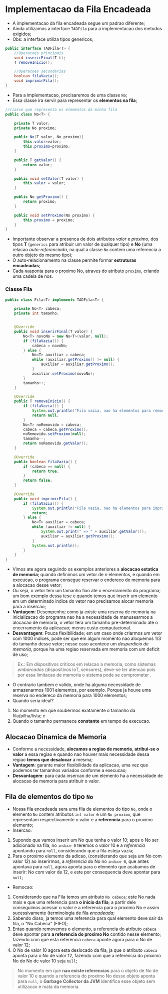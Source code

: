 # Implementacao da Fila Encadeada
- A implementacao da fila encadeada segue um padrao diferente;
- Ainda utilizamos a interface `TADFila` para a implementacao dos metodos exigidos;
- Obs: a interface utiliza tipos genericos;
```java
public interface TADFila<T> {
    //Operacoes principais
    void inserirFinal(T t);
    T removeInicio();

    //Operacoes secundarias
    boolean filaVazia();
    void imprimirFila();
}
```
- Para a implementacao, precisaremos de uma classe `No`;
- Essa classe ira servir para representar os **elementos na fila**;
```java
//classe que representa os elementos da minha fila
public class No<T> {

    private T valor;
    private No proximo;

    public No(T valor, No proximo){
        this.valor=valor;
        this.proximo=proximo;
    }

    public T getValor() {
        return valor;
    }

    public void setValor(T valor) {
        this.valor = valor;
    }

    public No getProximo() {
        return proximo;
    }

    public void setProximo(No proximo) {
        this.proximo = proximo;
    }
}
```
- Importante observar a presenca de dois atributos _valor_ e _proximo_, dos tipos **T** (`generics` para atribuir um valor de qualquer tipo) e **No** (uma relacao _auto-referenciada_, na qual a classe `No` contem uma referencia a outro objeto do mesmo tipo);
- O auto-relacionamento na classe permite formar **estruturas encadeadas**;
- Cada `No`aponta para o proximo No, atraves do atributo `proximo`, criando uma cadeia de nos.

### Classe Fila
```java
public class Fila<T> implements TADFila<T> {

    private No<T> cabeca;
    private int tamanho;


    @Override
    public void inserirFinal(T valor) {
        No<T> novoNo = new No<T>(valor, null);
        if (filaVazia()) {
            cabeca = novoNo;
        } else {
            No<T> auxiliar = cabeca;
            while (auxiliar.getProximo() != null) {
                auxiliar = auxiliar.getProximo();
            }
            auxiliar.setProximo(novoNo);
        }
        tamanho++;
    }

    @Override
    public T removeInicio() {
        if (filaVazia()) {
            System.out.println("Fila vazia, nao ha elementos para remocao.");
            return null;
        }
        No<T> noRemovido = cabeca;
        cabeca = cabeca.getProximo();
        noRemovido.setProximo(null);
        tamanho--;
        return noRemovido.getValor();
    }

    @Override
    public boolean filaVazia() {
        if (cabeca == null) {
            return true;
        }
        return false;
    }

    @Override
    public void imprimirFila() {
        if (filaVazia()) {
            System.out.println("Fila vazia, nao ha elementos para imprimir.");
            return;
        } else {
            No<T> auxiliar = cabeca;
            while (auxiliar != null) {
                System.out.print(" => " + auxiliar.getValor());
                auxiliar = auxiliar.getProximo();
            }
            System.out.println();
        }
    }
}
```
- Vimos ate agora seguindo os exemplos anteriores a **alocacao estatica de memoria**; quando definimos um vetor de _n_ elementos, e quando em execucao, o programa consegue reservar o endereco de memoria para a alocacao desse vetor;
- Ou seja, o vetor tem um tamanho fixo ate o encerramento do programa; um bom exemplo dessa tese e quando temos que inserir um elemento em um determinado indice do vetor nao precisamos alocar memoria para a insercao;
- **Vantagem**: Desempenho; como ja existe uma reserva de memoria na inicializacao do programa nao ha a necessidade de manusearmos a alocacao de memoria, o vetor tera um tamanho pre-determinado ate o encerramento da aplicacao; menos custo computacional.
- **Desvantagem**: Pouca flexibilidade; em um caso onde criarmos um vetor com 1000 indices, pode ser que em algum momento nao aloquemos 1/3 do tamanho desse vetor; nesse caso acontece um *desperdicio de memoria*, porque ha uma regiao reservada em memoria com um deficit de uso;
> Ex.: Em dispositivos criticos em relacao a memoria, como sistemas _embarcados_ (dispositivos IoT, sensores), deve-se ter atencao pois por essa limitacao de memoria o sistema pode se comprometer . <br>
- O contrario tambem e valido, onde ha alguma necessidade de armazenarmos 1001 elementos, por exemplo. Porque ja houve uma reserva no endereco da memoria para 1000 elementos;
- Quando seria ideal?
1. No momento em que soubermos exatamente o tamanho da fila/pilha/lista; e
2. Quando o tamanho permanece **constante** em tempo de execucao.

## Alocacao Dinamica de Memoria
- Conforme a necessidade, **alocamos a regiao de memoria**, **atribui-se o valor** a essa regiao e quando nao houver mais necessidade dessa regiao **temos que desalocar** a mesma;
- **Vantagem**: garante maior flexibilidade da aplicacao, uma vez que podemos ter tamanhos variados conforme a execucao;
- **Desvantagem**: para cada insercao de um elemento ha a necessidade de alocacao de memoria para atribuir o valor.

## Fila de elementos do tipo `No`
- Nossa fila encadeada sera uma fila de elementos do tipo `No`, onde o elemento `No` contem atributos `int valor` e um `No proximo`, que representam respectivamente o valor e a **referencia** para o proximo elemento;
- Insercao:
1. Supondo que vamos inserir um No que tenha o valor 10; apos o No ser adicionado na fila, no `indice 0` teremos o _valor_ 10 e a _referencia_ apontando para `null`, considerando que a fila esteja vazia;
2. Para o proximo elemento da adicao, (considerando que seja um No com valor 12) ao inserirmos, a _referencia_ do No no `indice 0`, que antes apontava para `null`, agora aponta para o elemento que acabamos de inserir: No com valor de 12, e este por consequencia deve apontar para `null`;
- Remocao:
1. Considerando que na Fila temos um atributo `No cabeca`; este No nada mais e que uma referencia para **o inicio da fila**; a partir dele conseguimos acessar o valor e a referencia para o proximo No e assim sucessivamente (terminologia de fila _encadeada_;
2. Sabendo disso, ja temos uma referencia para qual elemento deve sair da fila, o "No Cabeca" (FIFO);
3. Entao quando removemos o elemento, a referencia do atributo `cabeca` deve apontar para **a referencia do proximo No** contido nesse elemento; fazendo com que esta referencia `cabeca` aponte agora para o No de valor 12;
4. O No de valor 10 agora esta deslocado da fila, ja que o atributo `cabeca` aponta para o No de valor 12, fazendo com que a referencia do proximo No do No de valor 10 seja `null`;
> No momento em que **nao existe referencias** para o objeto de No de valor 10 e quando a referencia do proximo No desse objeto aponta para `null`, o **Garbage Collector da JVM** identifica esse objeto sem utilizacao e mata da memoria. <br>

